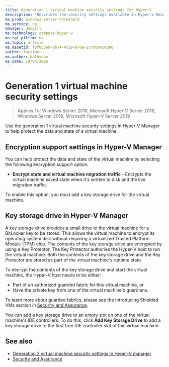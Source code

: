 ```yaml
---
title: Generation 1 virtual machine security settings for Hyper-V
description: "Describes the security settings available in Hyper-V Manager for generation 1 virtual machines"
ms.prod: windows-server-threshold
ms.service: na
manager: dongill
ms.technology: compute-hyper-v
ms.tgt_pltfrm: na
ms.topic: article
ms.assetid: f8f8c569-8b74-4c19-876e-1c7d00cce308
author: larsiwer
ms.author: kathydav
ms.date: 10/04/2016
---
```

# Generation 1 virtual machine security settings

>Applies To: Windows Server 2016, Microsoft Hyper-V Server 2016, Windows Server 2019, Microsoft Hyper-V Server 2019

Use the generation 1 virtual machine security settings in Hyper-V Manager to help protect the data and state of a virtual machine.

## Encryption support settings in Hyper-V Manager

You can help protect the data and state of the virtual machine by selecting the following encryption support option.

- **Encrypt state and virtual machine migration traffic** - Encrypts the virtual machine saved state when it's written to disk and the live migration traffic.

To enable this option, you must add a key storage drive for the virtual machine.

## Key storage drive in Hyper-V Manager

A key storage drive provides a small drive to the virtual machine for a BitLocker key to be stored. This allows the virtual machine to encrypt its operating system disk without requiring a virtualized Trusted Platform Module (TPM) chip. The contents of the key storage drive are encrypted by using a Key Protector. The Key Protector authories the Hyper-V host to run the virtual machine. Both the contents of the key storage drive and the Key Protector are stored as part of the virtual machine's runtime state.

To decrypt the contents of the key storage drive and start the virtual machine, the Hyper-V host needs to be either:

- Part of an authorized guarded fabric for this virtual machine, or
- Have the private key from one of the virtual machine's guardians.

To learn more about guarded fabrics, please see the Introducing Shielded VMs section in [Security and Assurance](../../../security/Security-and-Assurance.md).

You can add a key storage drive to an empty slot on one of the virtual machine's IDE controllers. To do this, click **Add Key Storage Drive** to add a key storage drive to the first free IDE controller slot of this virtual machine.

## See also

- [Generation 2 virtual machine security settings in Hyper-V manager](Generation-2-virtual-machine-security-settings-for-hyper-v.md)
- [Security and Assurance](../../../security/Security-and-Assurance.md)